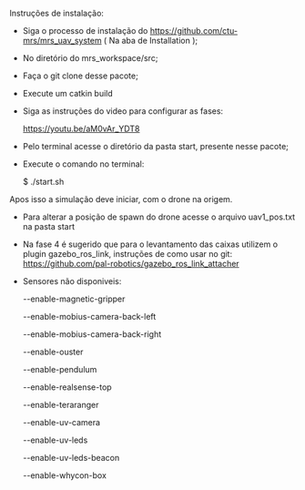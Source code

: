 Instruções de instalação:
  - Siga o processo de instalação do https://github.com/ctu-mrs/mrs_uav_system ( Na aba de Installation );
  - No diretório do mrs_workspace/src;
  - Faça o git clone desse pacote;
  - Execute um catkin build  
  - Siga as instruções do video para configurar as fases:
  
    https://youtu.be/aM0vAr_YDT8
    
  - Pelo terminal acesse o diretório da pasta start, presente nesse pacote;
  - Execute o comando no terminal:
  
    $ ./start.sh

Apos isso a simulação deve iniciar, com o drone na origem.
- Para alterar a posição de spawn do drone acesse o arquivo uav1_pos.txt na pasta start
- Na fase 4 é sugerido que para o levantamento das caixas utilizem o plugin gazebo_ros_link, instruções de como usar no git: https://github.com/pal-robotics/gazebo_ros_link_attacher
- Sensores não disponiveis:

  --enable-magnetic-gripper

  --enable-mobius-camera-back-left

  --enable-mobius-camera-back-right

  --enable-ouster

  --enable-pendulum

  --enable-realsense-top

  --enable-teraranger

  --enable-uv-camera

  --enable-uv-leds

  --enable-uv-leds-beacon

  --enable-whycon-box
